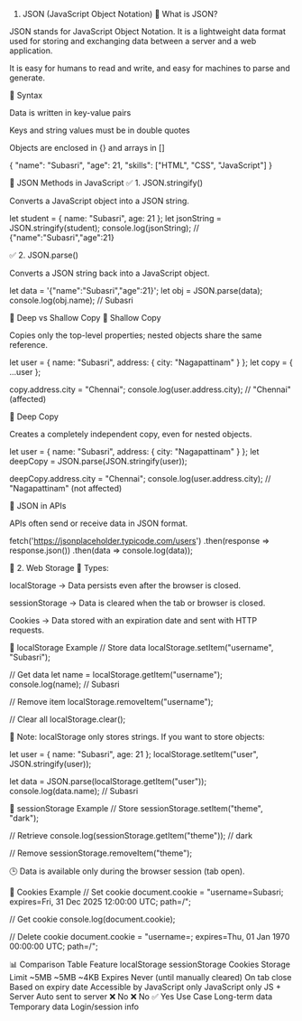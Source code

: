 1. JSON (JavaScript Object Notation)
🔹 What is JSON?

JSON stands for JavaScript Object Notation.
It is a lightweight data format used for storing and exchanging data between a server and a web application.

It is easy for humans to read and write, and easy for machines to parse and generate.

🔹 Syntax

Data is written in key-value pairs

Keys and string values must be in double quotes

Objects are enclosed in {} and arrays in []

{
  "name": "Subasri",
  "age": 21,
  "skills": ["HTML", "CSS", "JavaScript"]
}

🔹 JSON Methods in JavaScript
✅ 1. JSON.stringify()

Converts a JavaScript object into a JSON string.

let student = { name: "Subasri", age: 21 };
let jsonString = JSON.stringify(student);
console.log(jsonString); // {"name":"Subasri","age":21}

✅ 2. JSON.parse()

Converts a JSON string back into a JavaScript object.

let data = '{"name":"Subasri","age":21}';
let obj = JSON.parse(data);
console.log(obj.name); // Subasri

🔹 Deep vs Shallow Copy
🩵 Shallow Copy

Copies only the top-level properties; nested objects share the same reference.

let user = { name: "Subasri", address: { city: "Nagapattinam" } };
let copy = { ...user };

copy.address.city = "Chennai";
console.log(user.address.city); // "Chennai" (affected)

💙 Deep Copy

Creates a completely independent copy, even for nested objects.

let user = { name: "Subasri", address: { city: "Nagapattinam" } };
let deepCopy = JSON.parse(JSON.stringify(user));

deepCopy.address.city = "Chennai";
console.log(user.address.city); // "Nagapattinam" (not affected)

🔹 JSON in APIs

APIs often send or receive data in JSON format.

fetch('https://jsonplaceholder.typicode.com/users')
  .then(response => response.json())
  .then(data => console.log(data));

💾 2. Web Storage
📍 Types:

localStorage → Data persists even after the browser is closed.

sessionStorage → Data is cleared when the tab or browser is closed.

Cookies → Data stored with an expiration date and sent with HTTP requests.

🔹 localStorage Example
// Store data
localStorage.setItem("username", "Subasri");

// Get data
let name = localStorage.getItem("username");
console.log(name); // Subasri

// Remove item
localStorage.removeItem("username");

// Clear all
localStorage.clear();


📌 Note: localStorage only stores strings.
If you want to store objects:

let user = { name: "Subasri", age: 21 };
localStorage.setItem("user", JSON.stringify(user));

let data = JSON.parse(localStorage.getItem("user"));
console.log(data.name); // Subasri

🔹 sessionStorage Example
// Store
sessionStorage.setItem("theme", "dark");

// Retrieve
console.log(sessionStorage.getItem("theme")); // dark

// Remove
sessionStorage.removeItem("theme");


🕒 Data is available only during the browser session (tab open).

🔹 Cookies Example
// Set cookie
document.cookie = "username=Subasri; expires=Fri, 31 Dec 2025 12:00:00 UTC; path=/";

// Get cookie
console.log(document.cookie);

// Delete cookie
document.cookie = "username=; expires=Thu, 01 Jan 1970 00:00:00 UTC; path=/";

📊 Comparison Table
Feature	localStorage	sessionStorage	Cookies
Storage Limit	~5MB	~5MB	~4KB
Expires	Never (until manually cleared)	On tab close	Based on expiry date
Accessible by	JavaScript only	JavaScript only	JS + Server
Auto sent to server	❌ No	❌ No	✅ Yes
Use Case	Long-term data	Temporary data	Login/session info
